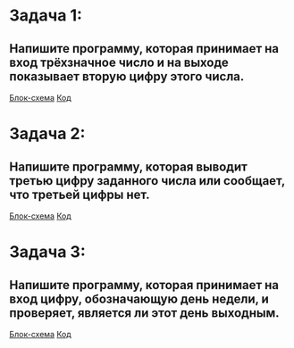 # Задача 1: 
## Напишите программу, которая принимает на вход трёхзначное число и на выходе показывает вторую цифру этого числа.

[Блок-схема]()
[Код]()

# Задача 2: 
## Напишите программу, которая выводит третью цифру заданного числа или сообщает, что третьей цифры нет.

[Блок-схема]()
[Код]()

# Задача 3: 
## Напишите программу, которая принимает на вход цифру, обозначающую день недели, и проверяет, является ли этот день выходным.

[Блок-схема]()
[Код]()
